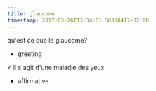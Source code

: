 ```yaml
---
title: glaucome
timestamp: 2017-03-26T17:34:51.50388417+02:00
---
```


qu'est ce que le glaucome?
* greeting

< il s'agit d'une maladie des yeux
* affirmative
